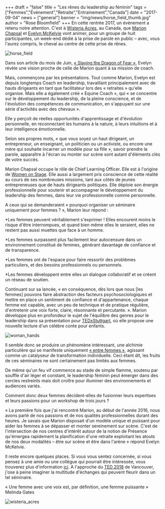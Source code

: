 +++
draft		= "false" 
title		= "Les rênes du leadership au féminin"
tags		= ["Femmes","Événement","Retraite","Entrainement","Canada"]
date		= "2017-09-04"
news		= ["general"]
banner		= "img/news/horse_field_thumb.jpg"
author		= "Rose Bloomfield"
+++
En cette rentrée 2017, un événement a retenu notre attention. C'est à [Wisteria Acres](http://www.wisteriaacres.com), au Canada, que [Marion Chapsal](https://www.ideasonstage.fr/equipe/marion-chapsal/) et [Evelyn McKelvie](https://www.linkedin.com/in/evelynmckelvie/) vont animer, pour un groupe de huit participantes, un week-end dédié à la prise de parole en public – avec, vous l'aurez compris, le cheval au centre de cette prise de rênes.

![horse_field][pic1]

Dans son article du mois de Juin, [« Slaying the Dragon of Fear »](https://www.linkedin.com/pulse/slaying-dragon-fear-evelyn-mckelvie), Evelyn révèle une vision proche de celle de Marion quant à sa mission de coach.

Mais, commençons par les présentations. Tout comme Marion, Evelyn est depuis longtemps Coach en leadership, travaillant principalement avec de hauts dirigeants en tant que facilitateur lors des « retraites » qu'elle organise. Mais elle a également créé « Equine Coach », qui « se concentre sur le développement du leadership, de la pleine conscience, et de l'évolution des compétences de communication, en s'appuyant sur une série d'activités avec des chevaux ». 

Elle y perçoit de réelles opportunités d'apprentissage et d'évolution personnelle, en reconnectant les humains à la nature, à leurs intuitions et à leur intelligence émotionnelle.

Selon ses propres mots, « que vous soyez un haut dirigeant, un entrepreneur, un enseignant, un politicien ou un activiste, ou encore une mère qui souhaite incarner un modèle pour sa fille », savoir prendre la parole, apparaître à l'écran ou monter sur scène sont autant d'éléments clés de votre succès.

Marion Chapsal occupe le rôle de Chief Learning Officer. Elle est à l'origine de [Women on Stage](https://www.ideasonstage.com/training-workshops/women-on-stage/). Elle aussi a largement pris conscience de cette réalité au cours de ses nombreuses missions, tant aux côtés de jeunes entrepreneuses que de hauts dirigeants politiques. Elle déploie son énergie professionnelle pour soutenir et accompagner le développement du leadership des femmes, dans leur vie professionnelle comme personnelle.

A ceux qui se demanderaient « pourquoi organiser un séminaire uniquement pour femmes ? », Marion leur répond :

*Les femmes peuvent véritablement s'exprimer ! Elles encourent moins le risque d'être interrompues, et quand bien même elles le seraient, elles ne restent pas aussi muettes que face à un homme.

*Les femmes surpassent plus facilement leur autocensure dans un environnement constitué de femmes, générant davantage de confiance et de transparence. 

*Les femmes ont de l'espace pour faire ressortir des problèmes particuliers, et des besoins professionnels ou personnels.

*Les femmes développent entre elles un dialogue collaboratif et se créent un réseau de soutien.

Continuant sur sa lancée, « en conséquence, dès lors que nous [les femmes] pouvons faire abstraction des facteurs psychosociologiques et mettre en  place un sentiment de confiance et d'appartenance, chaque femme est capable, avec un peu de technique et de pratique régulière, d'entretenir une voix forte, claire, résonnante et percutante. ». Marion développe plus en profondeur le sujet de l'équilibre des genres pour le leadership dans sa présentation pour [TEDxStuttgart](https://www.youtube.com/watch?v=cEqK275To_U), où elle propose une nouvelle lecture d'un célèbre conte pour enfants. 

![woman_hands][pic2]

Il semble donc se produire un phénomène intéressant, une alchimie particulière qui se manifeste uniquement [« entre femmes »](http://www.huffingtonpost.com/entry/why-women-only_us_58d04f10e4b07112b64730e4), agissant comme un catalyseur de transformation individuelle. Ceci étant dit, les fruits de ces séminaires ne sont certainement pas limités aux femmes. 

De même qu'un feu vif commence au stade de simple flamme, soutenu par souffle d'air léger et constant, le leadership féminin peut émerger dans des cercles restreints mais doit croître pour illuminer des environnements et audiences variés. 

Comment donc deux femmes décident-elles de fusionner leurs expertises et leurs passions pour un workshop de trois jours ?

« La première fois que j'ai rencontré Marion, au début de l'année 2016, nous avons parlé de nos passions et de nos qualités professionnelles durant des heures. Je savais que Marion disposait d'un modèle unique et puissant pour aider les femmes à se dépasser et monter sereinement sur scène. C'est de l'intersection de nos centres d'intérêt autour de la notion de Présence qu'émergea rapidement la planification d'une retraite exploitant les atouts de nos deux modalités – être sur scène et être dans l'arène » répond Evelyn McKelvie.

Il reste encore quelques places. Si vous vous sentez concernée, si vous pensez à une amie ou une collègue qui pourrait être intéressée, vous trouverez plus d'information [ici](https://www.eventbrite.ca/e/the-heroines-journey-she-finds-her-voice-and-takes-the-stage-tickets-33416050306). A l'approche du [TED 2018](https://ted2018.ted.com/) de Vancouver, j'ose à peine imaginer la multitude d'échanges qui peuvent fleurir dans un tel séminaire.

« Une femme avec une voix est, par définition, une femme puissante » Melinda Gates

![wisteria_acres][pic3]

[pic1]: /img/news/horse_field_thumb.jpg
[pic2]: /img/news/woman_hands_thumb.jpg
[pic3]: /img/news/wisteria_acres_thumb.jpg




